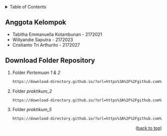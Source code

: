 <!-- TABLE OF CONTENTS -->
<details>
  <summary>Table of Contents</summary>
  <ol>
    <li>
      <a href="#anggotakelompok">Anggota Kelompok</a>
    </li>
    <li>
      <a href="#download">Download Folder Repository</a>
    </li>
  </ol>
</details>

<!-- ABOUT THE PROJECT -->
## Anggota Kelompok
* Tabitha Emmanuella Kotambunan - 2172021
* Willyandie Saputra - 2172023
* Cristianto Tri Arthurito - 2172027

## Download Folder Repository
1. Folder <i>Pertemuan 1 & 2 </i>
   ```sh
   https://download-directory.github.io/?url=https%3A%2F%2Fgithub.com%2Fxcrisarthur%2FPWL-Praktikum%2Ftree%2Fmain%2FPertemuan%25201%2520%2526%25202

   ```
3. Folder <i>praktikum_2</i>
   ```sh
   https://download-directory.github.io/?url=https%3A%2F%2Fgithub.com%2Fxcrisarthur%2FPWL-Praktikum%2Ftree%2Fmain%2Fpraktikum_2
   ```
3. Folder <i>praktikum_5</i> 
   ```sh
   https://download-directory.github.io/?url=https%3A%2F%2Fgithub.com%2Fxcrisarthur%2FPWL-Praktikum%2Ftree%2Fmain%2Fpraktikum_5
   ```

<p align="right">(<a href="#readme-top">back to top</a>)</p>
